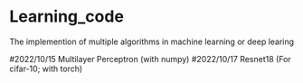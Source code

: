# Learning_code
The implemention of multiple algorithms in machine learning or deep learing

#2022/10/15 Multilayer Perceptron (with numpy)
#2022/10/17 Resnet18 (For cifar-10; with torch)
